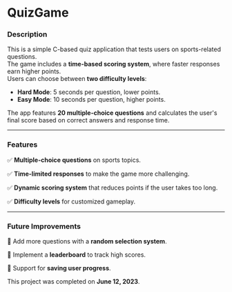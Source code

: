 # QuizGame  

### **Description**  
This is a simple C-based quiz application that tests users on sports-related questions.  
The game includes a **time-based scoring system**, where faster responses earn higher points.  
Users can choose between **two difficulty levels**:  

- **Hard Mode**: 5 seconds per question, lower points.  
- **Easy Mode**: 10 seconds per question, higher points.  

The app features **20 multiple-choice questions** and calculates the user's final score based on correct answers and response time.  

---

### **Features**  
✅ **Multiple-choice questions** on sports topics.  

✅ **Time-limited responses** to make the game more challenging.  

✅ **Dynamic scoring system** that reduces points if the user takes too long.  

✅ **Difficulty levels** for customized gameplay. 

---

 ### **Future Improvements** 
 🔹 Add more questions with a **random selection system**. 
 
 🔹 Implement a **leaderboard** to track high scores. 
 
 🔹 Support for **saving user progress**.

 This project was completed on **June 12, 2023**.

